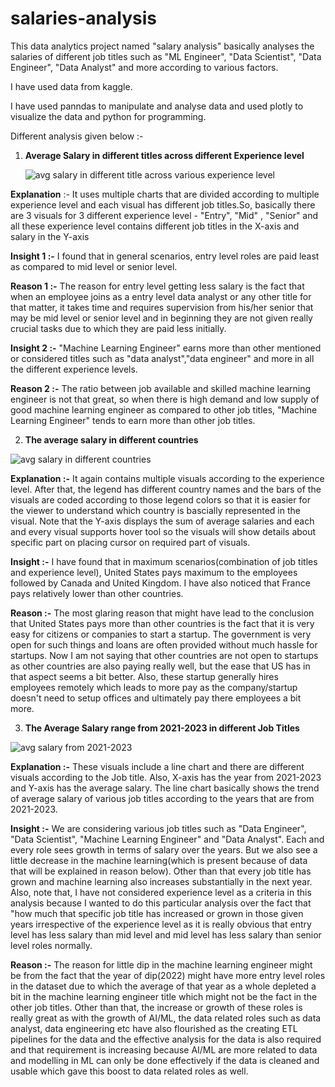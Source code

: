 # salaries-analysis
This data analytics project named "salary analysis" basically analyses the salaries of different job titles such as "ML Engineer", "Data Scientist", "Data Engineer", "Data Analyst" and more according to various factors.

I have used data from kaggle.

I have used panndas to manipulate and analyse data and used plotly to visualize the data and python for programming.

Different analysis given below :- 


1) **Average Salary in different titles across different Experience level**


   ![avg salary in different title across various experience level](https://github.com/ujjwal717/salaries-analysis/assets/93403224/d08cff3c-c065-4fa9-8f9a-4c1fcaa94445)

**Explanation** :- It uses multiple charts that are divided according to multiple experience level and each visual has different job 
  titles.So, basically there are 3 visuals for 3 different experience level - "Entry", "Mid" , "Senior" and all these experience level 
  contains different job titles in the X-axis and salary in the Y-axis


  **Insight 1 :-** I found that in general scenarios, entry level roles are paid least as compared to mid level or senior level.

  **Reason 1 :-** The reason for entry level getting less salary is the fact that when an employee joins as a entry level data analyst or any 
  other title for that matter, it takes time and requires supervision from his/her senior that may be mid level or senior level and in 
  beginning they are not given really crucial tasks due to which they are paid less initially. 


  **Insight 2 :-** "Machine Learning Engineer" earns more than other mentioned or considered titles such as "data analyst","data engineer" and 
  more in all the different experience levels.

  **Reason 2 :-** The ratio between job available and skilled machine learning engineer is not that great, so when there is high demand and 
  low supply of good machine learning engineer as compared to other job titles, "Machine Learning Engineer" tends to earn more than other job 
  titles.



2) **The average salary in different countries**


![avg salary in different countries](https://github.com/ujjwal717/salaries-analysis/assets/93403224/34a528e0-871d-4f1a-8034-868882711436)



  **Explanation :-** It again contains multiple visuals according to the experience level. After that, the legend has different country names 
  and the bars of the visuals are coded according to those legend colors so that it is easier for the viewer to understand which country is 
  bascially represented in the visual. Note that the Y-axis displays the sum of average salaries and each and every visual supports hover tool 
  so the visuals will show details about specific part on placing cursor on required part of visuals.


  **Insight :-** I have found that in maximum scenarios(combination of job titles and experience level), United States pays maximum to the 
  employees followed by Canada and United Kingdom. I have also noticed that France pays relatively lower than other countries.

  **Reason :-** The most glaring reason that might have lead to the conclusion that United States pays more than other countries is the fact 
  that it is very easy for citizens or companies to start a startup. The government is very open for such things and loans are often provided 
  without much hassle for startups. Now I am not saying that other countries are not open to startups as other countries are also paying 
  really well, but the ease that US has in that aspect seems a bit better. Also, these startup generally hires employees remotely which leads 
  to more pay as the company/startup doesn't need to setup offices and ultimately pay there employees a bit more.



3) **The Average Salary range from 2021-2023 in different Job Titles**


![avg salary from 2021-2023](https://github.com/ujjwal717/salaries-analysis/assets/93403224/77271347-0e36-4291-ae3d-bb3e89eb5b40)



**Explanation :-** These visuals include a line chart and there are different visuals according to the Job title. Also, X-axis has the year from 2021-2023 and Y-axis has the average salary. 
  The line chart basically shows the trend of average salary of various job titles according to the years that are from 2021-2023.


  **Insight :-** We are considering various job titles such as "Data Engineer", "Data Scientist", "Machine Learning Engineer" and "Data Analyst". Each and every role sees growth in terms of 
  salary over the years. But we also see a little decrease in the machine learning(which is present because of data that will be explained in reason below). Other than that every job title 
  has grown and machine learning also increases substantially in the next year. Also, note that, I have not considered experience level as a criteria in this analysis because I wanted to do 
  this particular analysis over the fact that "how much that specific job title has increased or grown in those given years irrespective of the experience level as it is really obvious that 
  entry level has less salary than mid level and mid level has less salary than senior level roles normally.


  **Reason :-** The reason for little dip in the machine learning engineer might be from the fact that the year of dip(2022) might have more entry level roles in the dataset due to which the 
  average of that year as a whole depleted a bit in the machine learning engineer title which might not be the fact in the other job titles. Other than that, the increase or growth of these 
  roles is really great as with the growth of AI/ML, the data related roles such as data analyst, data engineering etc have also flourished as the creating ETL pipelines for the data and the 
  effective analysis for the data is also required and that requirement is increasing because AI/ML are more related to data and modelling in ML can only be done effectively if the data is 
  cleaned and usable which gave this boost to data related roles as well.

  


  







   





  
